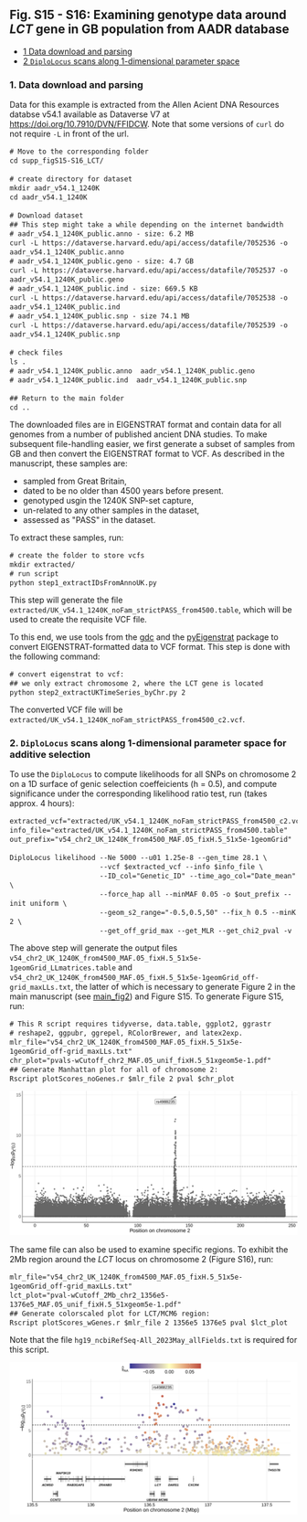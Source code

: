 ## Fig. S15 - S16: Examining genotype data around *LCT* gene in GB population from AADR database

- [1 Data download and parsing](#AADR)
- [2 `DiploLocus` scans along 1-dimensional parameter space](#runDL_1D)


### 1. Data download and parsing
<a id="AADR"> </a>

Data for this example is extracted from the Allen Acient DNA Resources databse v54.1 available as Dataverse V7 at https://doi.org/10.7910/DVN/FFIDCW. Note that some versions of `curl` do not require `-L` in front of the url.
```shell
# Move to the corresponding folder
cd supp_figS15-S16_LCT/

# create directory for dataset
mkdir aadr_v54.1_1240K
cd aadr_v54.1_1240K

# Download dataset
## This step might take a while depending on the internet bandwidth
# aadr_v54.1_1240K_public.anno - size: 6.2 MB
curl -L https://dataverse.harvard.edu/api/access/datafile/7052536 -o aadr_v54.1_1240K_public.anno
# aadr_v54.1_1240K_public.geno - size: 4.7 GB
curl -L https://dataverse.harvard.edu/api/access/datafile/7052537 -o aadr_v54.1_1240K_public.geno
# aadr_v54.1_1240K_public.ind - size: 669.5 KB
curl -L https://dataverse.harvard.edu/api/access/datafile/7052538 -o aadr_v54.1_1240K_public.ind
# aadr_v54.1_1240K_public.snp - size 74.1 MB
curl -L https://dataverse.harvard.edu/api/access/datafile/7052539 -o aadr_v54.1_1240K_public.snp

# check files
ls .
# aadr_v54.1_1240K_public.anno  aadr_v54.1_1240K_public.geno 
# aadr_v54.1_1240K_public.ind  aadr_v54.1_1240K_public.snp

## Return to the main folder
cd ..
```
The downloaded files are in EIGENSTRAT format and contain data for all genomes from a number of published ancient DNA studies. To make subsequent file-handling easier, we first generate a subset of samples from GB and then convert the EIGENSTRAT format to VCF. As described in the manuscript, these samples are:

* sampled from Great Britain,
* dated to be no older than 4500 years before present.
* genotyped usgin the 1240K SNP-set capture,
* un-related to any other samples in the dataset,
* assessed as "PASS" in the dataset.

To extract these samples, run: 

```shell
# create the folder to store vcfs
mkdir extracted/
# run script
python step1_extractIDsFromAnnoUK.py
```
This step will generate the file `extracted/UK_v54.1_1240K_noFam_strictPASS_from4500.table`, which will be used to create the requisite VCF file.

To this end, we use tools from the [gdc](https://github.com/mathii/gdc) and the [pyEigenstrat](https://github.com/mathii/pyEigenstrat) package to convert EIGENSTRAT-formatted data to VCF format. This step is done with the following command:

```shell
# convert eigenstrat to vcf:
## we only extract chromosome 2, where the LCT gene is located
python step2_extractUKTimeSeries_byChr.py 2
```
The converted VCF file will be `extracted/UK_v54.1_1240K_noFam_strictPASS_from4500_c2.vcf`.

### 2. `DiploLocus` scans along 1-dimensional parameter space for additive selection
<a id="runDL_1D"> </a>

To use the `DiploLocus` to compute likelihoods for all SNPs on chromosome 2 on a 1D surface of genic selection coeffeicients (h = 0.5), and compute significance under the corresponding likelihood ratio test, run (takes approx. 4 hours):
```shell
extracted_vcf="extracted/UK_v54.1_1240K_noFam_strictPASS_from4500_c2.vcf"
info_file="extracted/UK_v54.1_1240K_noFam_strictPASS_from4500.table"
out_prefix="v54_chr2_UK_1240K_from4500_MAF.05_fixH.5_51x5e-1geomGrid"

DiploLocus likelihood --Ne 5000 --u01 1.25e-8 --gen_time 28.1 \
                      --vcf $extracted_vcf --info $info_file \
                      --ID_col="Genetic_ID" --time_ago_col="Date_mean" \
                      --force_hap all --minMAF 0.05 -o $out_prefix --init uniform \
                      --geom_s2_range="-0.5,0.5,50" --fix_h 0.5 --minK 2 \
                      --get_off_grid_max --get_MLR --get_chi2_pval -v
```
The above step will generate the output files `v54_chr2_UK_1240K_from4500_MAF.05_fixH.5_51x5e-1geomGrid_LLmatrices.table` and `v54_chr2_UK_1240K_from4500_MAF.05_fixH.5_51x5e-1geomGrid_off-grid_maxLLs.txt`, the latter of which is necessary to generate Figure 2 in the main manuscript (see [main_fig2](../main_fig2/README.md)) and Figure S15. To generate Figure S15, run:
```shell
# This R script requires tidyverse, data.table, ggplot2, ggrastr
# reshape2, ggpubr, ggrepel, RColorBrewer, and latex2exp.
mlr_file="v54_chr2_UK_1240K_from4500_MAF.05_fixH.5_51x5e-1geomGrid_off-grid_maxLLs.txt"
chr_plot="pvals-wCutoff_chr2_MAF.05_unif_fixH.5_51xgeom5e-1.pdf"
## Generate Manhattan plot for all of chromosome 2:
Rscript plotScores_noGenes.r $mlr_file 2 pval $chr_plot
```
<img src="pvals-wCutoff_chr2_MAF.05_unif_fixH.5_51xgeom5e-1.png"/>

The same file can also be used to examine specific regions. To exhibit the 2Mb region around the _LCT_ locus on chromosome 2 (Figure S16), run:

```shell
mlr_file="v54_chr2_UK_1240K_from4500_MAF.05_fixH.5_51x5e-1geomGrid_off-grid_maxLLs.txt"
lct_plot="pval-wCutoff_2Mb_chr2_1356e5-1376e5_MAF.05_unif_fixH.5_51xgeom5e-1.pdf"
## Generate colorscaled plot for LCT/MCM6 region:
Rscript plotScores_wGenes.r $mlr_file 2 1356e5 1376e5 pval $lct_plot
```
Note that the file `hg19_ncbiRefSeq-All_2023May_allFields.txt` is required for this script.

<img src="pval-wCutoff_2Mb_chr2_1356e5-1376e5_MAF.05_unif_fixH.5_51xgeom5e-1.png"/>
